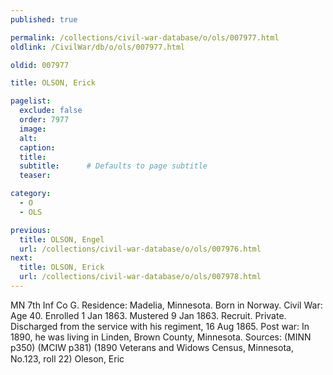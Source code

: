 ```yaml
---
published: true

permalink: /collections/civil-war-database/o/ols/007977.html
oldlink: /CivilWar/db/o/ols/007977.html

oldid: 007977

title: OLSON, Erick

pagelist:
  exclude: false
  order: 7977
  image: 
  alt:
  caption:
  title:
  subtitle:      # Defaults to page subtitle
  teaser:

category: 
  - O 
  - OLS

previous:
  title: OLSON, Engel
  url: /collections/civil-war-database/o/ols/007976.html  
next:
  title: OLSON, Erick
  url: /collections/civil-war-database/o/ols/007978.html   
---
```

MN 7th Inf Co G. Residence: Madelia, Minnesota. Born in Norway. Civil War: Age 40. Enrolled 1 Jan 1863. Mustered 9 Jan 1863. Recruit. Private. Discharged from the service with his regiment, 16 Aug 1865. Post war: In 1890, he was living in Linden, Brown County, Minnesota. Sources: (MINN p350) (MCIW p381) (1890 Veterans and Widows Census, Minnesota, No.123, roll 22) &#147;Oleson, Eric&#148;